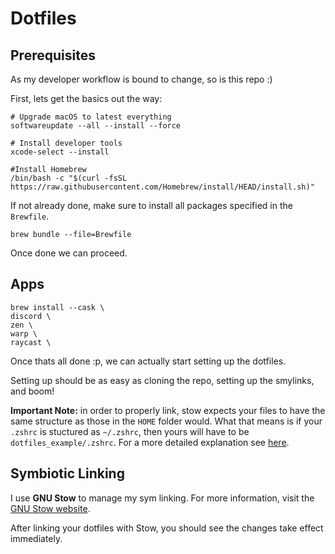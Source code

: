 # Dotfiles

## Prerequisites
As my developer workflow is bound to change, so is this repo :)

First, lets get the basics out the way:
```
# Upgrade macOS to latest everything
softwareupdate --all --install --force

# Install developer tools
xcode-select --install

#Install Homebrew
/bin/bash -c "$(curl -fsSL https://raw.githubusercontent.com/Homebrew/install/HEAD/install.sh)"
```


If not already done, make sure to install all packages specified in the `Brewfile`.
```
brew bundle --file=Brewfile
```
Once done we can proceed.


## Apps 
```
brew install --cask \
discord \
zen \
warp \
raycast \

```

Once thats all done :p, we can actually start setting up the dotfiles.

Setting up should be as easy as cloning the repo, setting up the smylinks, and boom!

**Important Note:** in order to properly link, stow expects your files to have the same structure as those in the `HOME` folder would. What that means is if your `.zshrc` is stuctured as `~/.zshrc`, then yours will have to be `dotfiles_example/.zshrc`. For a more detailed explanation see [here]([url](https://brandon.invergo.net/news/2012-05-26-using-gnu-stow-to-manage-your-dotfiles.html)).

## Symbiotic Linking
I use **GNU Stow** to manage my sym linking. For more information, visit the [GNU Stow website](https://www.gnu.org/software/stow/).

After linking your dotfiles with Stow, you should see the changes take effect immediately.

